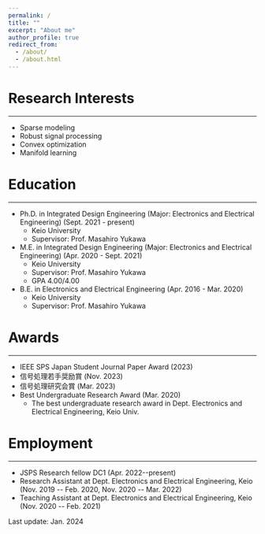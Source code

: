 ```yaml
---
permalink: /
title: ""
excerpt: "About me"
author_profile: true
redirect_from:
  - /about/
  - /about.html
---
```


<!-- About me
---
Ph.D. student in Department of Electronics and Electrical Engineering, Keio University, Japan.  -->


# Research Interests
---
  - Sparse modeling
  - Robust signal processing
  - Convex optimization
  - Manifold learning


# Education
---
* Ph.D. in Integrated Design Engineering (Major: Electronics and Electrical Engineering) (Sept. 2021 - present)
  * Keio University
  * Supervisor: Prof. Masahiro Yukawa
* M.E. in Integrated Design Engineering (Major: Electronics and Electrical Engineering) (Apr. 2020 - Sept. 2021)
  * Keio University
  * Supervisor: Prof. Masahiro Yukawa
  * GPA 4.00/4.00
* B.E. in Electronics and Electrical Engineering (Apr. 2016 - Mar. 2020)
  * Keio University
  * Supervisor: Prof. Masahiro Yukawa


# Awards
---
* IEEE SPS Japan Student Journal Paper Award (2023)
* 信号処理若手奨励賞 (Nov. 2023)
* 信号処理研究会賞 (Mar. 2023)
* Best Undergraduate Research Award (Mar. 2020)
  * The best undergraduate research award in Dept. Electronics and Electrical Engineering, Keio Univ.


# Employment
---
* JSPS Research fellow DC1 (Apr. 2022--present)
* Research Assistant at Dept. Electronics and Electrical Engineering, Keio (Nov. 2019 -- Feb. 2020, Nov. 2020 -- Mar. 2022)
* Teaching Assistant at Dept. Electronics and Electrical Engineering, Keio (Nov. 2020 -- Feb. 2021)







<div class="footer">
Last update: Jan. 2024
</div>
